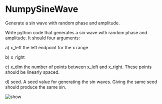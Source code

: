 # NumpySineWave
Generate a sin wave with random phase and amplitude.

Write python code that generates a sin wave with random phase and amplitude. It should four arguments:

a) x_left the left endpoint for the x range

b) x_right 

c) x_dim the number of points between x_left and x_right. These points should be linearly spaced. 

d) seed. A seed value for generating the sin waves. Giving the same seed should produce the same sin. 


![show](https://github.com/siyanLearner/NumpySineWave/blob/master/numpysinewave.png)
